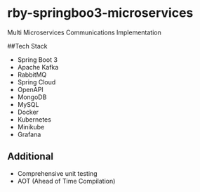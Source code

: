# rby-springboo3-microservices

Multi Microservices Communications Implementation


##Tech Stack
- Spring Boot 3
- Apache Kafka
- RabbitMQ
- Spring Cloud
- OpenAPI
- MongoDB
- MySQL
- Docker
- Kubernetes
- Minikube
- Grafana


## Additional
- Comprehensive unit testing
- AOT (Ahead of Time Compilation)
